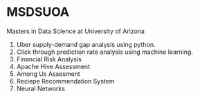 # MSDSUOA
Masters in Data Science at University of Arizona

1. Uber supply-demand gap analysis using python.
2. Click through prediction rate analysis using machine learning.
3. Financial Risk Analysis
4. Apache Hive Assessment
5. Among Us Assesment
6. Reciepe Recommendation System
7. Neural Networks